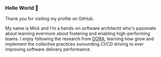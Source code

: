 ### Hello World 👋

Thank you for visiting my profile on GitHub.

My name is Mick and I'm a hands-on software architecht who's pasionate about learning evermore about fostering and enabling high-performing teams. I enjoy following the research from [DORA](https://bit.ly/dora-bfd), learning how grow and implement the collective practices surounding CI/CD driving to ever improving software delivery performance.

<!--
**Mickelback00/mickelback00** is a ✨ _special_ ✨ repository because its `README.md` (this file) appears on your GitHub profile.

Here are some ideas to get you started:

- 🔭 I’m currently working on ...
- 🌱 I’m currently learning ...
- 👯 I’m looking to collaborate on ...
- 🤔 I’m looking for help with ...
- 💬 Ask me about ...
- 📫 How to reach me: ...
- 😄 Pronouns: ...
- ⚡ Fun fact: ...
-->
